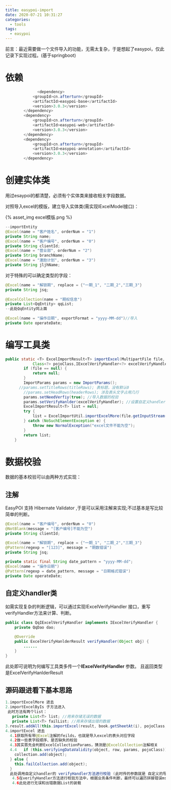 ```yaml
---
title: easypoi-import
date: 2020-07-21 10:31:27
categories:
  - tools
tags:
  - easypoi
---
```


前言：最近需要做一个文件导入的功能，无需太复杂，于是想起了easypoi，仅此记录下实现过程。(基于springboot)

# 依赖

```java
			  <dependency>
            <groupId>cn.afterturn</groupId>
            <artifactId>easypoi-base</artifactId>
            <version>3.0.3</version>
        </dependency>
        <dependency>
            <groupId>cn.afterturn</groupId>
            <artifactId>easypoi-web</artifactId>
            <version>3.0.3</version>
        </dependency>
        <dependency>
            <groupId>cn.afterturn</groupId>
            <artifactId>easypoi-annotation</artifactId>
            <version>3.0.3</version>
        </dependency>
```



# 创建实体类

用过esaypoi的都清楚，必须有个实体类来接收相关字段数据。

对照导入excel的模版，建立导入实体类(需实现IExcelModel接口)：

{% asset_img excel模版.png %}

```java
--importEntity
@Excel(name = "客户姓名", orderNum = "1")
private String name;
@Excel(name = "客户编号", orderNum = "0")
private String clientId;
@Excel(name = "营业部", orderNum = "2")
private String branchName;
@Excel(name = "激励计划", orderNum = "3")
private String jljhName;
```



对于特殊的可以确定类型的字段：

```java
@Excel(name = "解锁期", replace = {"一期_1", "二期_2","三期_3"}
private String jsq;
       
@ExcelCollection(name = "期权信息")
private List<QqEntity> qqList;
--此处QqEntity同上面
       
@Excel(name = "操作日期", exportFormat = "yyyy-MM-dd")//导入
private Date operateDate;
```



# 编写工具类

```java
public static <T> ExcelImportResult<T> importExcel(MultipartFile file, Integer titleRows, Integer headerRows,
			Class<?> pojoClass,IExcelVerifyHandler<?> excelVerifyHandler) throws IOException, Exception {  //IExcelVerifyHandler<?> excelVerifyHandler 与校验有关，看个人，后面讲解
		if (file == null) {
			return null;
		}
		ImportParams params = new ImportParams();
	  //params.setTitleRows(titleRows); 表标题，没有默认0
		//params.setHeadRows(headerRows); 涉及表头文字占用几行
		params.setNeedVerfiy(true); //导入数据的校验
		params.setVerifyHanlder(excelVerifyHandler); //设置自定义handler进行校验
		ExcelImportResult<T> list = null;
		try {
			list = ExcelImportUtil.importExcelMore(file.getInputStream(), pojoClass, params);
		} catch (NoSuchElementException e) {
			throw new NormalException("excel文件不能为空");
		} 
		return list;
	}
```



# 数据校验

数据的基本校验可以由两种方式实现：

## 注解

EasyPOI 支持 Hibernate Validator ,于是可以采用注解来实现;不过基本是写比较简单的判断。

```java
@Excel(name = "客户编号", orderNum = "0")
@NotBlank(message = "[客户编号]不能为空")
private String clientId;

@Excel(name = "解锁期", replace = {"一期_1", "二期_2","三期_3"}
@Pattern(regexp = "[123]", message = "期数错误")
private String jsq;
       
private static final String date_pattern = "yyyy-MM-dd";
@Excel(name = "操作日期")
@Pattern(regexp = date_pattern, message = "日期格式错误")
private Date operateDate;
```



## 自定义handler类

如需实现复杂的判断逻辑，可以通过实现IExcelVerifyHandler 接口，重写verifyHandler方法来计算、判断。

```java
public class QqIExcelVerifyHandler implements IExcelVerifyHandler {
	private QqDao dao;
		
	@Override
	public ExcelVerifyHanlderResult verifyHandler(Object obj) {
		......
	}
}
```

此处即可说明为何编写工具类多传一个**IExcelVerifyHandler** 参数。 且返回类型是ExcelVerifyHanlderResult



## 源码跟进看下基本思路

```java
1.importExcelMore 进去
2.importExcelByIs 子方法进入
 此时方法有两个list： 
   private List<T> list; //用来存储无误的数据
   private List<T> failList; //用来存储出错的数据
3.result.addAll(this.importExcel(result, book.getSheetAt(i), pojoClass, params, pictures));
4.importExcel 进去
  4.1获取所有带@Excel注解的feilds，也就是导入excel的表头对应字段
  4.2做一些表字段顺序、是否缺失的校验
  4.3其实首先会判断ExcelCollectionParams，猜测是@ExcelCollection注解相关
  4.4	if (this.verifyingDataValidity(object, row, params, pojoClass)) {
    collection.add(object);
  } else {
    this.failCollection.add(object);
  }
  此处调用自定义handler的 verifyHandler方法进行校验 (此时传的参数就是 自定义的导入entity对象)
   4.5在verifyHandler方法进行校验方法中，根据业务条件判断，最终可以遍历拼接错误msg
   4.6此处进行无误和出错数据List的装载
  
```

